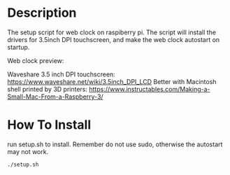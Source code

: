 # Description

The setup script for web clock on raspiberry pi.
The script will install the drivers for 3.5inch DPI touchscreen, and make the web clock autostart on startup.

Web clock preview:

Waveshare 3.5 inch DPI touchscreen: https://www.waveshare.net/wiki/3.5inch_DPI_LCD
Better with Macintosh shell printed by 3D printers: https://www.instructables.com/Making-a-Small-Mac-From-a-Raspberry-3/

# How To Install

run setup.sh to install.
Remember do not use sudo, otherwise the autostart may not work.

```shell
./setup.sh
```
